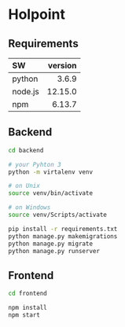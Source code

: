 # Holpoint

## Requirements
| SW      | version |
| :------ | ------: |
| python  |   3.6.9 |
| node.js | 12.15.0 |
| npm     |  6.13.7 |

## Backend
```bash
cd backend

# your Pyhton 3
python -m virtalenv venv

# on Unix
source venv/bin/activate

# on Windows
source venv/Scripts/activate

pip install -r requirements.txt
python manage.py makemigrations
python manage.py migrate
python manage.py runserver
```

## Frontend
```bash
cd frontend

npm install
npm start
```
